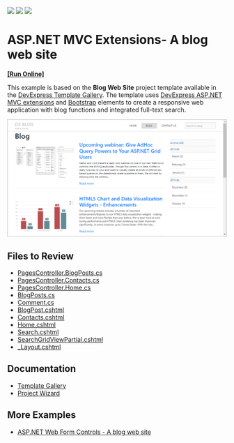 <!-- default badges list -->
![](https://img.shields.io/endpoint?url=https://codecentral.devexpress.com/api/v1/VersionRange/141619934/17.2.4%2B)
[![](https://img.shields.io/badge/Open_in_DevExpress_Support_Center-FF7200?style=flat-square&logo=DevExpress&logoColor=white)](https://supportcenter.devexpress.com/ticket/details/T591214)
[![](https://img.shields.io/badge/📖_How_to_use_DevExpress_Examples-e9f6fc?style=flat-square)](https://docs.devexpress.com/GeneralInformation/403183)
<!-- default badges end -->
# ASP.NET MVC Extensions- A blog web site
<!-- run online -->
**[[Run Online]](https://codecentral.devexpress.com/t591214/)**
<!-- run online end -->
This example is based on the **Blog Web Site** project template available in the [DevExpress Template Gallery](https://docs.devexpress.com/AspNetMvc/402256/whats-installed/template-gallery). The template uses [DevExpress ASP.NET MVC extensions](https://docs.devexpress.com/AspNetMvc/7896/aspnet-mvc-extensions) and [Bootstrap](https://getbootstrap.com/) elements to create a responsive web application with blog functions and integrated full-text search.

![Blog Web Site](image.png)

## Files to Review

* [PagesController.BlogPosts.cs](./CS/WebBlog/Controllers/PagesController.BlogPosts.cs)
* [PagesController.Contacts.cs](./CS/WebBlog/Controllers/PagesController.Contacts.cs)
* [PagesController.Home.cs](./CS/WebBlog/Controllers/PagesController.Home.cs)
* [BlogPosts.cs](./CS/WebBlog/Models/BlogPosts.cs)
* [Comment.cs](./CS/WebBlog/Models/Comment.cs)
* [BlogPost.cshtml](./CS/WebBlog/Views/Pages/BlogPost.cshtml)
* [Contacts.cshtml](./CS/WebBlog/Views/Pages/Contacts.cshtml)
* [Home.cshtml](./CS/WebBlog/Views/Pages/Home.cshtml)
* [Search.cshtml](./CS/WebBlog/Views/Pages/Search.cshtml)
* [SearchGridViewPartial.cshtml](./CS/WebBlog/Views/Pages/SearchGridViewPartial.cshtml)
* [_Layout.cshtml](./CS/WebBlog/Views/Shared/_Layout.cshtml)

## Documentation

* [Template Gallery](https://docs.devexpress.com/AspNetMvc/402256/whats-installed/template-gallery)
* [Project Wizard](https://docs.devexpress.com/AspNetMvc/402253/whats-installed/project-wizard)

## More Examples

* [ASP.NET Web Form Controls - A blog web site](https://github.com/DevExpress-Examples/blog-web-site-webforms-project-template-from-devexpress-template-gallery-t590526)
